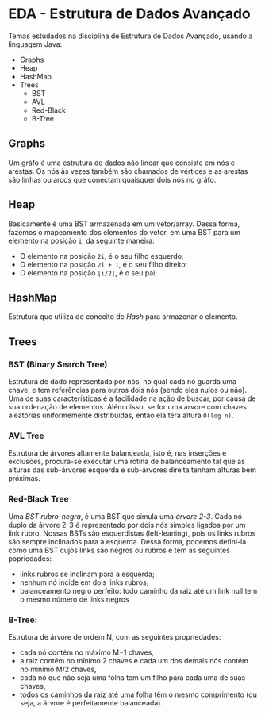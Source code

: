 # EDA - Estrutura de Dados Avançado

Temas estudados na disciplina de Estrutura de Dados Avançado, usando a linguagem Java:

- Graphs
- Heap
- HashMap
- Trees
    + BST
    + AVL
    + Red-Black
    + B-Tree

## Graphs

Um gráfo é uma estrutura de dados não linear que consiste em nós e arestas. Os nós às vezes também são chamados de vértices e as arestas são linhas ou arcos que conectam quaisquer dois nós no gráfo.

## Heap

Basicamente é uma BST armazenada em um vetor/array. Dessa forma, fazemos o mapeamento dos elementos do vetor, em uma BST para um elemento na posição `i`, da seguinte maneira:
- O elemento na posição `2i`, é o seu filho esquerdo;
- O elemento na posição `2i + 1`, é o seu filho direito;
- O elemento na posição `⌊i/2⌋`, é o seu pai;


## HashMap

Estrutura que utiliza do conceito de *Hash* para armazenar o elemento.

## Trees

### BST (Binary Search Tree)

Estrutura de dado representada por nós, no qual cada nó guarda uma chave, e tem referências para outros dois nós (sendo eles nulos ou não). Uma de suas características é a facilidade na ação de buscar, por causa de sua ordenação de elementos. Além disso, se for uma árvore com chaves aleatórias uniformemente distribuídas, então ela téra altura `O(log n)`.

### AVL Tree

Estrutura de árvores altamente balanceada, isto é, nas inserções e exclusões, procura-se executar uma rotina de balanceamento tal que as alturas das sub-árvores esquerda e sub-árvores direita tenham alturas bem próximas.

### Red-Black Tree

Uma *BST rubro-negra*, é uma BST que simula uma *árvore 2-3*. Cada nó duplo da árvore 2-3 é representado por dois nós simples ligados por um link rubro. Nossas BSTs são esquerdistas (left-leaning), pois os links rubros são sempre inclinados para a esquerda. 
Dessa forma, podemos defini-la como uma BST cujos links são negros ou rubros e têm as seguintes popriedades:
- links rubros se inclinam para a esquerda;
- nenhum nó incide em dois links rubros;
- balanceamento negro perfeito: todo caminho da raiz até um link null tem o mesmo número de links negros

### B-Tree: 

Estrutura de árvore de ordem N, com as seguintes propriedades:
- cada nó contém no máximo M−1 chaves,
- a raiz contém no mínimo 2 chaves e cada um dos demais nós contém no mínimo M/2 chaves,
- cada nó que não seja uma folha tem um filho para cada uma de suas chaves,
- todos os caminhos da raiz até uma folha têm o mesmo comprimento (ou seja, a árvore é perfeitamente balanceada).
